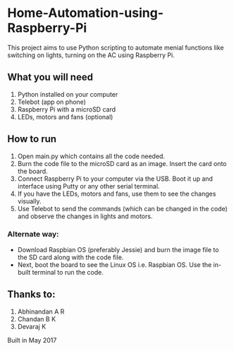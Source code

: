 # Home-Automation-using-Raspberry-Pi

This project aims to use Python scripting to automate menial functions like switching on lights, turning on the AC using Raspberry Pi.

## What you will need ##

1. Python installed on your computer
2. Telebot (app on phone)
3. Raspberry Pi with a microSD card
4. LEDs, motors and fans (optional)

## How to run ##

1. Open main.py which contains all the code needed.
2. Burn the code file to the microSD card as an image. Insert the card onto the board.
3. Connect Raspberry Pi to your computer via the USB. Boot it up and interface using Putty or any other serial terminal.
4. If you have the LEDs, motors and fans, use them to see the changes visually.
5. Use Telebot to send the commands (which can be changed in the code) and observe the changes in lights and motors.

### Alternate way:

* Download Raspbian OS (preferably Jessie) and burn the image file to the SD card along with the code file.
* Next, boot the board to see the Linux OS i.e. Raspbian OS. Use the in-built terminal to run the code.

## Thanks to:
1. Abhinandan A R
2. Chandan B K
3. Devaraj K

Built in May 2017

